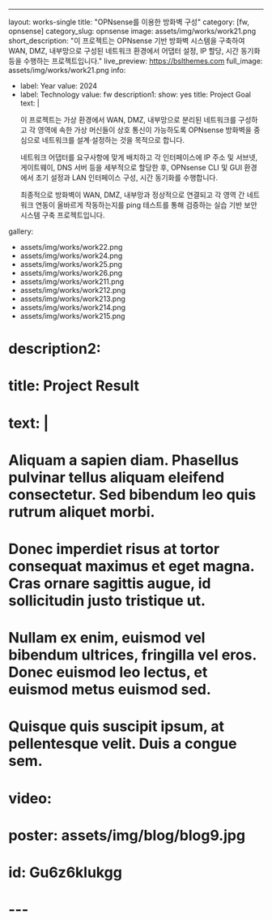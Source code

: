 ---
layout: works-single
title: "OPNsense를 이용한 방화벽 구성"
category: [fw, opnsense]
category_slug: opnsense
image: assets/img/works/work21.png
short_description: "이 프로젝트는 OPNsense 기반 방화벽 시스템을 구축하여 WAN, DMZ, 내부망으로 구성된 네트워크 환경에서 어댑터 설정, IP 할당, 시간 동기화 등을 수행하는 프로젝트입니다."
live_preview: https://bslthemes.com
full_image: assets/img/works/work21.png
info:
  - label: Year
    value: 2024
  - label: Technology
    value: fw
description1:
  show: yes
  title: Project Goal
  text: |
    <p>이 프로젝트는 가상 환경에서 WAN, DMZ, 내부망으로 분리된 네트워크를 구성하고 각 영역에 속한 가상 머신들이 상호 통신이 가능하도록 OPNsense 방화벽을 중심으로 네트워크를 설계·설정하는 것을 목적으로 합니다.</p>
    <p>네트워크 어댑터를 요구사항에 맞게 배치하고 각 인터페이스에 IP 주소 및 서브넷, 게이트웨이, DNS 서버 등을 세부적으로 할당한 후, OPNsense CLI 및 GUI 환경에서 초기 설정과 LAN 인터페이스 구성, 시간 동기화를 수행합니다.</p>
    <p>최종적으로 방화벽이 WAN, DMZ, 내부망과 정상적으로 연결되고 각 영역 간 네트워크 연동이 올바르게 작동하는지를 ping 테스트를 통해 검증하는 실습 기반 보안 시스템 구축 프로젝트입니다.</p>
gallery:
  - assets/img/works/work22.png
  - assets/img/works/work24.png
  - assets/img/works/work25.png
  - assets/img/works/work26.png
  - assets/img/works/work211.png
  - assets/img/works/work212.png
  - assets/img/works/work213.png
  - assets/img/works/work214.png
  - assets/img/works/work215.png

# description2:
#   title: Project Result
#   text: |
#     <p>Aliquam a sapien diam. Phasellus pulvinar tellus aliquam eleifend consectetur. Sed bibendum leo quis rutrum aliquet morbi.</p>
#     <p>Donec imperdiet risus at tortor consequat maximus et eget magna. Cras ornare sagittis augue, id sollicitudin justo tristique ut.</p>
#     <p>Nullam ex enim, euismod vel bibendum ultrices, fringilla vel eros. Donec euismod leo lectus, et euismod metus euismod sed.</p>
#     <p>Quisque quis suscipit ipsum, at pellentesque velit. Duis a congue sem.</p>
# video: 
# poster: assets/img/blog/blog9.jpg
# id: Gu6z6klukgg
# ---
